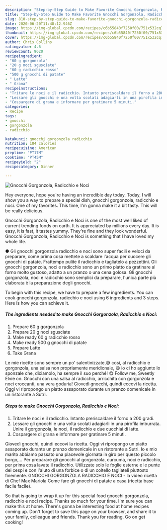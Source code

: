 ```yaml
---
description: "Step-by-Step Guide to Make Favorite Gnocchi Gorgonzola, Radicchio e Noci"
title: "Step-by-Step Guide to Make Favorite Gnocchi Gorgonzola, Radicchio e Noci"
slug: 810-step-by-step-guide-to-make-favorite-gnocchi-gorgonzola-radicchio-e-noci
date: 2020-06-20T11:48:12.946Z
image: https://img-global.cpcdn.com/recipes/c6b55840f7250f00/751x532cq70/gnocchi-gorgonzola-radicchio-e-noci-recipe-main-photo.jpg
thumbnail: https://img-global.cpcdn.com/recipes/c6b55840f7250f00/751x532cq70/gnocchi-gorgonzola-radicchio-e-noci-recipe-main-photo.jpg
cover: https://img-global.cpcdn.com/recipes/c6b55840f7250f00/751x532cq70/gnocchi-gorgonzola-radicchio-e-noci-recipe-main-photo.jpg
author: Chris Collins
ratingvalue: 4.6
reviewcount: 9620
recipeingredient:
- "60 g gorgonzola"
- "20 g noci sgusciate"
- "60 g radicchio rosso"
- "500 g gnocchi di patate"
- " Latte"
- " Grana"
recipeinstructions:
- "Tritare le noci e il radicchio. Intanto preriscaldare il forno a 200 gradi."
- "Lessare gli gnocchi e una volta scolati adagiarli in una pirofila imburrata. Unire il gorgonzola, le noci, il radicchio e due cucchiai di latte."
- "Cospargere di grana e informare per gratinare 5 minuti."
categories:
- Recipe
tags:
- gnocchi
- gorgonzola
- radicchio

katakunci: gnocchi gorgonzola radicchio 
nutrition: 184 calories
recipecuisine: American
preptime: "PT17M"
cooktime: "PT45M"
recipeyield: "2"
recipecategory: Dinner

---
```



![Gnocchi Gorgonzola, Radicchio e Noci](https://img-global.cpcdn.com/recipes/c6b55840f7250f00/751x532cq70/gnocchi-gorgonzola-radicchio-e-noci-recipe-main-photo.jpg)

Hey everyone, hope you're having an incredible day today. Today, I will show you a way to prepare a special dish, gnocchi gorgonzola, radicchio e noci. One of my favorites. This time, I'm gonna make it a bit tasty. This will be really delicious.

Gnocchi Gorgonzola, Radicchio e Noci is one of the most well liked of current trending foods on earth. It is appreciated by millions every day. It is easy, it is fast, it tastes yummy. They're fine and they look wonderful. Gnocchi Gorgonzola, Radicchio e Noci is something that I have loved my whole life.

● Gli gnocchi gorgonzola radicchio e noci sono super facili e veloci da preparare, come prima cosa mettete a scaldare l&#39;acqua per cuocere gli gnocchi di patate. Frattempo pulite il radicchio e tagliatelo a pezzettini. Gli gnocchi gorgonzola, noci e radicchio sono un primo piatto da gratinare al forno molto gustoso, adatto a un pranzo o una cena golosa. Gli gnocchi gorgonzola, noci e radicchio sono semplici da preparare, l&#39;unica parte più elaborata è la preparazione degli gnocchi.


To begin with this recipe, we have to prepare a few ingredients. You can cook gnocchi gorgonzola, radicchio e noci using 6 ingredients and 3 steps. Here is how you can achieve it.

<!--inarticleads1-->

##### The ingredients needed to make Gnocchi Gorgonzola, Radicchio e Noci:

1. Prepare 60 g gorgonzola
1. Prepare 20 g noci sgusciate
1. Make ready 60 g radicchio rosso
1. Make ready 500 g gnocchi di patate
1. Prepare  Latte
1. Take  Grana


Le mie ricette sono sempre un po&#39; salentinizzate,😅 così, al radicchio e gorgonzola, una salsa non propriamente meridionale, 😄 io ci ho aggiunto lo sponzale che, diciamolo, ha sempre il suo perché! 😋 Follow me, Sweetly Elvie on. Gnocchi con una salsa al radicchio, arricchita con gorgonzola e noci croccanti, una vera goduria! Giovedì gnocchi, quindi eccovi la ricetta. Oggi vi ripropongo un piatto assaporato durante un pranzo domenicale in un ristorante a Sutri. 

<!--inarticleads2-->

##### Steps to make Gnocchi Gorgonzola, Radicchio e Noci:

1. Tritare le noci e il radicchio. Intanto preriscaldare il forno a 200 gradi.
1. Lessare gli gnocchi e una volta scolati adagiarli in una pirofila imburrata. Unire il gorgonzola, le noci, il radicchio e due cucchiai di latte.
1. Cospargere di grana e informare per gratinare 5 minuti.


Giovedì gnocchi, quindi eccovi la ricetta. Oggi vi ripropongo un piatto assaporato durante un pranzo domenicale in un ristorante a Sutri. Io e mio marito abbiamo passato una piacevole giornata in giro per questo piccolo borgo,… Per preparare gli gnocchi al gorgonzola, curcuma, noci e radicchio, per prima cosa lavate il radicchio. Utilizzate solo le foglie esterne e le punte dei cespi e con l&#39;aiuto di una forbice o di un coltello tagliateli piuttosto finemente. GNOCCHI GORGONZOLA RADICCHIO E NOCI - la video ricetta di Chef Max Mariola Come fare gli gnocchi di patate a casa (ricetta base facile facile). 

So that is going to wrap it up for this special food gnocchi gorgonzola, radicchio e noci recipe. Thanks so much for your time. I'm sure you can make this at home. There's gonna be interesting food at home recipes coming up. Don't forget to save this page on your browser, and share it to your family, colleague and friends. Thank you for reading. Go on get cooking!
